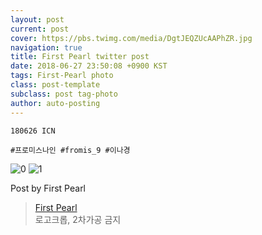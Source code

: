 ```yaml
---
layout: post
current: post
cover: https://pbs.twimg.com/media/DgtJEQZUcAAPhZR.jpg
navigation: true
title: First Pearl twitter post
date: 2018-06-27 23:50:08 +0900 KST
tags: First-Pearl photo
class: post-template
subclass: post tag-photo
author: auto-posting
---
```


```  
180626 ICN  
  
#프로미스나인 #fromis_9 #이나경  

```

![0](https://pbs.twimg.com/media/DgtJCpLUYAEOpkv.jpg)
![1](https://pbs.twimg.com/media/DgtJEQZUcAAPhZR.jpg)


Post by First Pearl

> [First Pearl](https://twitter.com/fromis_ng)  
  로고크롭, 2차가공 금지